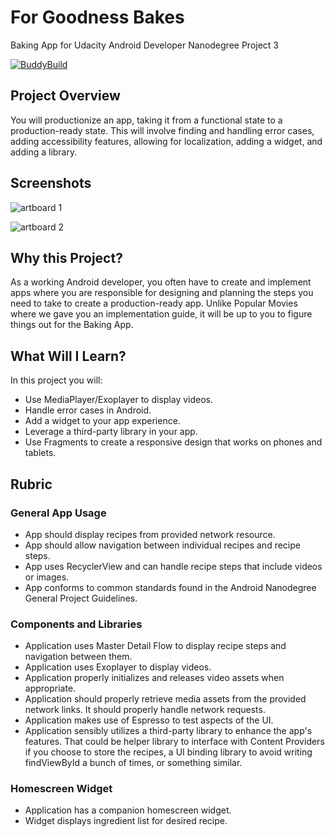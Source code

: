 # For Goodness Bakes
Baking App for Udacity Android Developer Nanodegree Project 3

[![BuddyBuild](https://dashboard.buddybuild.com/api/statusImage?appID=59889f38be66a7000136fa51&branch=master&build=latest)](https://dashboard.buddybuild.com/apps/59889f38be66a7000136fa51/build/latest?branch=master)

## Project Overview
You will productionize an app, taking it from a functional state to a production-ready state. This will involve finding and handling error cases, adding accessibility features, allowing for localization, adding a widget, and adding a library.

## Screenshots
![artboard 1](https://user-images.githubusercontent.com/20853402/29040406-eea5c3ee-7b7c-11e7-84e7-5e7c02518fab.png)

![artboard 2](https://user-images.githubusercontent.com/20853402/29040409-f362cbf2-7b7c-11e7-92eb-270307ea1095.png)


## Why this Project?
As a working Android developer, you often have to create and implement apps where you are responsible for designing and planning the steps you need to take to create a production-ready app. Unlike Popular Movies where we gave you an implementation guide, it will be up to you to figure things out for the Baking App.

## What Will I Learn?
In this project you will:
* Use MediaPlayer/Exoplayer to display videos.
* Handle error cases in Android.
* Add a widget to your app experience.
* Leverage a third-party library in your app.
* Use Fragments to create a responsive design that works on phones and tablets.

## Rubric

### General App Usage
* App should display recipes from provided network resource.
* App should allow navigation between individual recipes and recipe steps.
* App uses RecyclerView and can handle recipe steps that include videos or images.
* App conforms to common standards found in the Android Nanodegree General Project Guidelines.

### Components and Libraries
* Application uses Master Detail Flow to display recipe steps and navigation between them.
* Application uses Exoplayer to display videos.
* Application properly initializes and releases video assets when appropriate.
* Application should properly retrieve media assets from the provided network links. It should properly handle network requests.
* Application makes use of Espresso to test aspects of the UI.
* Application sensibly utilizes a third-party library to enhance the app's features. That could be helper library to interface with Content Providers if you choose to store the recipes, a UI binding library to avoid writing findViewById a bunch of times, or something similar.

### Homescreen Widget
* Application has a companion homescreen widget.
* Widget displays ingredient list for desired recipe.
